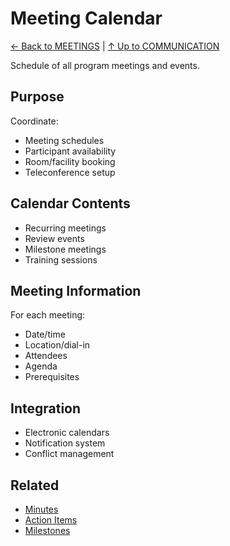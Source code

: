 # Meeting Calendar

[← Back to MEETINGS](../README.md) | [↑ Up to COMMUNICATION](../../README.md)

Schedule of all program meetings and events.

## Purpose

Coordinate:
- Meeting schedules
- Participant availability
- Room/facility booking
- Teleconference setup

## Calendar Contents

- Recurring meetings
- Review events
- Milestone meetings
- Training sessions

## Meeting Information

For each meeting:
- Date/time
- Location/dial-in
- Attendees
- Agenda
- Prerequisites

## Integration

- Electronic calendars
- Notification system
- Conflict management

## Related

- [Minutes](../MOM/)
- [Action Items](../ACTIONS/)
- [Milestones](../../../PLANNING/SCHEDULE/MILESTONES/)
